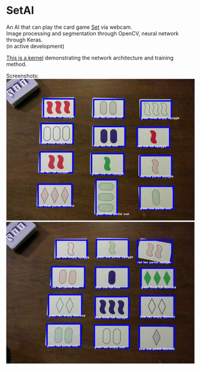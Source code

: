 # SetAI  
An AI that can play the card game [Set](https://www.setgame.com/set) via webcam.  
Image processing and segmentation through OpenCV, neural network through Keras.  
(in active development)  

[This is a kernel](https://www.kaggle.com/kwisatzhaderach/setnet-trainer/) demonstrating the network architecture and training method.  

Screenshots:  
![screen grab](set_example.jpg)  
![another one](set_example2.jpg)  
